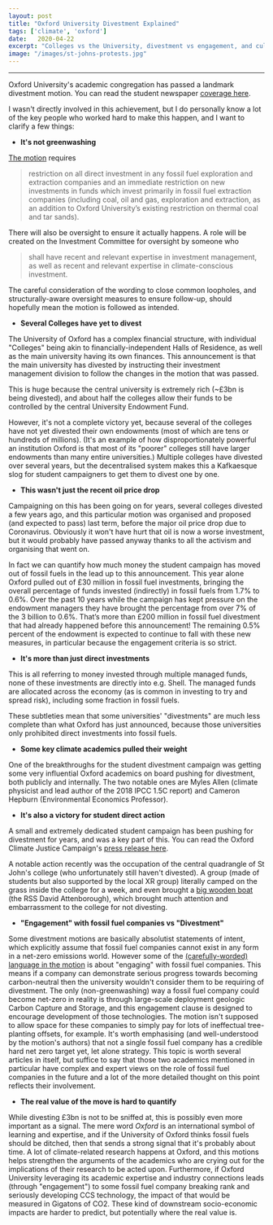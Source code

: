 ```yaml
---
layout: post
title: "Oxford University Divestment Explained"
tags: ['climate', 'oxford']
date:   2020-04-22
excerpt: "Colleges vs the University, divestment vs engagement, and cultural impact"
image: "/images/st-johns-protests.jpg"
---
```


---

Oxford University's academic congregation has passed a landmark divestment motion.
You can read the student newspaper [coverage here](https://www.oxfordstudent.com/2020/04/20/oxford-university-passes-motion-banning-investment-in-fossil-fuels/).

I wasn't directly involved in this achievement, but I do personally know a lot of the key people who worked hard to make this happen, and I want to clarify a few things:

- **It's not greenwashing**

[The motion](https://gazette.web.ox.ac.uk/files/26march2020-no5272pdf) requires 

> restriction on all direct investment in any fossil fuel exploration and extraction companies and an immediate restriction on new investments in funds which invest primarily in fossil fuel extraction companies (including coal, oil and gas, exploration and extraction, as an addition to Oxford University’s existing restriction on thermal coal and tar sands). 

There will also be oversight to ensure it actually happens.
A role will be created on the Investment Committee for oversight by someone who

> shall have recent and relevant expertise in investment management, as well as recent and relevant expertise in climate-conscious investment.

The careful consideration of the wording to close common loopholes, and structurally-aware oversight measures to ensure follow-up, should hopefully mean the motion is followed as intended.

- **Several Colleges have yet to divest**

The University of Oxford has a complex financial structure, with individual "Colleges" being akin to financially-independent Halls of Residence, as well as the main university having its own finances.
This announcement is that the main university has divested by instructing their investment management division to follow the changes in the motion that was passed.

This is huge because the central university is extremely rich (~£3bn is being divested), and about half the colleges allow their funds to be controlled by the central University Endowment Fund.

However, it's not a complete victory yet, because several of the colleges have not yet divested their own endowments (most of which are tens or hundreds of millions).
(It's an example of how disproportionately powerful an institution Oxford is that most of its "poorer" colleges still have larger endowments than many entire universities.)
Multiple colleges have divested over several years, but the decentralised system makes this a Kafkaesque slog for student campaigners to get them to divest one by one.

- **This wasn't just the recent oil price drop**

Campaigning on this has been going on for years, several colleges divested a few years ago, and this particular motion was organised and proposed (and expected to pass) last term, before the major oil price drop due to Coronavirus.
Obviously it won't have hurt that oil is now a worse investment, but it would probably have passed anyway thanks to all the activism and organising that went on.

In fact we can quantify how much money the student campaign has moved out of fossil fuels in the lead up to this announcement.
This year alone Oxford pulled out of £30 million in fossil fuel investments, bringing the overall percentage of funds invested (indirectly) in fossil fuels from 1.7% to 0.6%.
Over the past 10 years while the campaign has kept pressure on the endowment managers they have brought the percentage from over 7% of the 3 billion to 0.6%.
That’s more than £200 million in fossil fuel divestment that had already happened before this announcement!
The remaining 0.5% percent of the endowment is expected to continue to fall with these new measures, in particular because the engagement criteria is so strict.

- **It's more than just direct investments**

This is all referring to money invested through multiple managed funds, none of these investments are directly into e.g. Shell.
The managed funds are allocated across the economy (as is common in investing to try and spread risk), including some fraction in fossil fuels.

These subtleties mean that some universities' "divestments" are much less complete than what Oxford has just announced, because those universities only prohibited direct investments into fossil fuels.

- **Some key climate academics pulled their weight**

One of the breakthroughs for the student divestment campaign was getting some very influential Oxford academics on board pushing for divestment, both publicly and internally.
The two notable ones are Myles Allen (climate physicist and lead author of the 2018 IPCC 1.5C report) and Cameron Hepburn (Environmental Economics Professor).

- **It's also a victory for student direct action**

A small and extremely dedicated student campaign has been pushing for divestment for years, and was a key part of this.
You can read the Oxford Climate Justice Campaign's [press release here](https://docs.google.com/document/d/1wmP1IM134bvoKbv2l-nQjAsblVOBPW0dV08rolGkEu0/edit?fbclid=IwAR0TYhPAnHbmpd1WVyODuRtgzGl7ZZZei3XdybfdvNjzvEeNZ4Die0DxXks).

A notable action recently was the occupation of the central quadrangle of St John's college (who unfortunately still haven't divested).
A group (made of students but also supported by the local XR group) literally camped on the grass inside the college for a week, and even brought a [big wooden boat](https://www.independent.co.uk/news/education/education-news/oxford-university-fossil-fuel-divestment-st-johns-college-students-occupation-a9316976.html) (the RSS David Attenborough), which brought much attention and embarrassment to the college for not divesting.

- **"Engagement" with fossil fuel companies vs "Divestment"**

Some divestment motions are basically absolutist statements of intent, which explicitly assume that fossil fuel companies cannot exist in any form in a net-zero emissions world.
However some of the [(carefully-worded) language in the motion](https://gazette.web.ox.ac.uk/files/26march2020-no5272pdf) is about "engaging" with fossil fuel companies.
This means if a company can demonstrate serious progress towards becoming carbon-neutral then the university wouldn't consider them to be requiring of divestment.
The only (non-greenwashing) way a fossil fuel company could become net-zero in reality is through large-scale deployment geologic Carbon Capture and Storage, and this engagement clause is designed to encourage development of those technologies.
The motion isn't supposed to allow space for these companies to simply pay for lots of ineffectual tree-planting offsets, for example.
It's worth emphasising (and well-understood by the motion's authors) that not a single fossil fuel company has a credible hard net zero target yet, let alone strategy.
This topic is worth several articles in itself, but suffice to say that those two academics mentioned in particular have complex and expert views on the role of fossil fuel companies in the future and a lot of the more detailed thought on this point reflects their involvement.


- **The real value of the move is hard to quantify**

While divesting £3bn is not to be sniffed at, this is possibly even more important as a signal.
The mere word *Oxford* is an international symbol of learning and expertise, and if the University of Oxford thinks fossil fuels should be ditched, then that sends a strong signal that it's probably about time. 
A lot of climate-related research happens at Oxford, and this motions helps strengthen the arguments of the academics who are crying out for the implications of their research to be acted upon.
Furthermore, if Oxford University leveraging its academic expertise and industry connections leads (through "engagement") to some fossil fuel company breaking rank and seriously developing CCS technology, the impact of that would be measured in Gigatons of CO2.
These kind of downstream socio-economic impacts are harder to predict, but potentially where the real value is.

